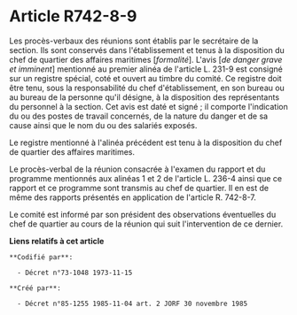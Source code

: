 # Article R742-8-9

Les procès-verbaux des réunions sont établis par le secrétaire de la section. Ils sont conservés dans l'établissement et
tenus à la disposition du chef de quartier des affaires maritimes [*formalité*]. L'avis [*de danger grave et imminent*]
mentionné au premier alinéa de l'article L. 231-9 est consigné sur un registre spécial, coté et ouvert au timbre du comité.
Ce registre doit être tenu, sous la responsabilité du chef d'établissement, en son bureau ou au bureau de la personne qu'il
désigne, à la disposition des représentants du personnel à la section. Cet avis est daté et signé ; il comporte l'indication
du ou des postes de travail concernés, de la nature du danger et de sa cause ainsi que le nom du ou des salariés exposés.

Le registre mentionné à l'alinéa précédent est tenu à la disposition du chef de quartier des affaires maritimes.

Le procès-verbal de la réunion consacrée à l'examen du rapport et du programme mentionnés aux alinéas 1 et 2 de l'article L.
236-4 ainsi que ce rapport et ce programme sont transmis au chef de quartier. Il en est de même des rapports présentés en
application de l'article R. 742-8-7.

Le comité est informé par son président des observations éventuelles du chef de quartier au cours de la réunion qui suit
l'intervention de ce dernier.

**Liens relatifs à cet article**

	**Codifié par**:

	  - Décret n°73-1048 1973-11-15

	**Créé par**:

	  - Décret n°85-1255 1985-11-04 art. 2 JORF 30 novembre 1985
